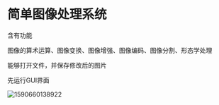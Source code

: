 # 简单图像处理系统

含有功能 

图像的算术运算、图像变换、图像增强、图像编码、图像分割、形态学处理

能够打开文件，并保存修改后的图片

先运行GUI界面

![1590660138922](E:\个人文件\作业合集\图像处理\pic.png)